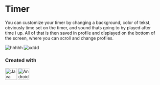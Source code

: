 # Timer
You can customize your timer by changing a background, color of tekst, obviously time set on the timer, and sound thats going to by played after time i up. All of that is then saved in profile and displayed on the bottom of the screen, where you can scroll and change profiles.

![hhhhh](https://user-images.githubusercontent.com/88843916/129690530-e339115e-61be-4414-8ec9-f0ecf38889fb.JPG)
![xddd](https://user-images.githubusercontent.com/88843916/129690924-1bc2d916-7233-4263-a44e-7a369a7eadf2.JPG)

### Created with
<img align="left" alt="Java" width="38px" src="https://logoeps.com/wp-content/uploads/2011/06/java-logo-vector.png" />
<img align="left" alt="AndroidStudio" width="38px" src="https://upload.wikimedia.org/wikipedia/commons/thumb/e/e3/Android_Studio_Icon_%282014-2019%29.svg/1200px-Android_Studio_Icon_%282014-2019%29.svg.png" />

